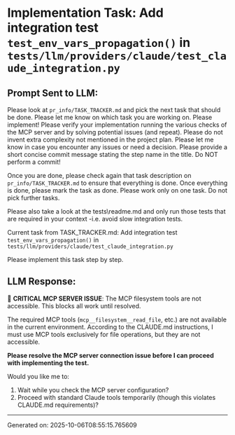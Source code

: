 # Implementation Task: Add integration test `test_env_vars_propagation()` in `tests/llm/providers/claude/test_claude_integration.py`

## Prompt Sent to LLM:
Please look at `pr_info/TASK_TRACKER.md` and pick the next task that should be done.
Please let me know on which task you are working on.
Please implement!
Please verify your implementation running the various checks of the MCP server and by solving potential issues (and repeat).
Please do not invent extra complexity not mentioned in the project plan.
Please let me know in case you encounter any issues or need a decision.
Please provide a short concise commit message stating the step name in the title. Do NOT perform a commit!

Once you are done, please check again that task description on `pr_info/TASK_TRACKER.md` to ensure that everything is done.
Once everything is done, please mark the task as done.
Please work only on one task. Do not pick further tasks.

Please also take a look at the tests\readme.md and only run those tests that are required in your context -i.e. avoid slow integration tests.

Current task from TASK_TRACKER.md: Add integration test `test_env_vars_propagation()` in `tests/llm/providers/claude/test_claude_integration.py`

Please implement this task step by step.

## LLM Response:
🚨 **CRITICAL MCP SERVER ISSUE**: The MCP filesystem tools are not accessible. This blocks all work until resolved.

The required MCP tools (`mcp__filesystem__read_file`, etc.) are not available in the current environment. According to the CLAUDE.md instructions, I must use MCP tools exclusively for file operations, but they are not accessible.

**Please resolve the MCP server connection issue before I can proceed with implementing the test.**

Would you like me to:
1. Wait while you check the MCP server configuration?
2. Proceed with standard Claude tools temporarily (though this violates CLAUDE.md requirements)?

---
Generated on: 2025-10-06T08:55:15.765609